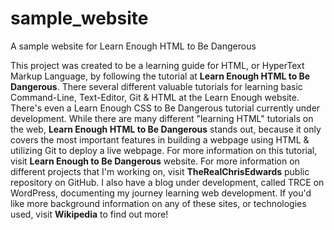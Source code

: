 # sample_website
A sample website for Learn Enough HTML to Be Dangerous

This project was created to be a learning guide for HTML, or HyperText Markup Language, by following the tutorial at **Learn Enough HTML to Be Dangerous**. There several different valuable tutorials for learning basic Command-Line, Text-Editor, Git & HTML at the Learn Enough website. There's even a Learn Enough CSS to Be Dangerous tutorial currently under development. While there are many different "learning HTML" tutorials on the web, **Learn Enough HTML to Be Dangerous** stands out, because it only covers the most important features in building a webpage using HTML & utilizing Git to deploy a live webpage. For more information on this tutorial, visit **Learn Enough to Be Dangerous** website. For more information on different projects that I'm working on, visit **TheRealChrisEdwards** public repository on GitHub. I also have a blog under development, called TRCE on WordPress, documenting my journey learning web development. If you'd like more background information on any of these sites, or technologies used, visit **Wikipedia** to find out more!
